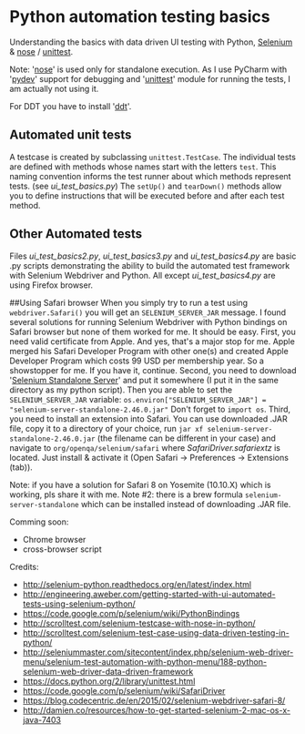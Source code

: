# Python automation testing basics
Understanding the basics with data driven UI testing with Python, [Selenium](https://pypi.python.org/pypi/selenium) &amp; [nose](https://nose.readthedocs.org/en/latest/) / [unittest](https://docs.python.org/2/library/unittest.html).

Note: '[nose](https://nose.readthedocs.org/en/latest/)' is used only for standalone execution. As I use PyCharm with '[pydev](https://www.jetbrains.com/pycharm/help/remote-debugging.html)' support for debugging and '[unittest](https://docs.python.org/2/library/unittest.html)' module for running the tests, I am actually not using it.

For DDT you have to install '[ddt](https://ddt.readthedocs.org/en/latest/index.html)'.

## Automated unit tests
A testcase is created by subclassing `unittest.TestCase`. The individual tests are defined with methods whose names start with the letters `test`. This naming convention informs the test runner about which methods represent tests. (see *ui_test_basics.py*)
The `setUp()` and `tearDown()` methods allow you to define instructions that will be executed before and after each test method.

## Other Automated tests
Files *ui_test_basics2.py*, *ui_test_basics3.py* and *ui_test_basics4.py* are basic .py scripts demonstrating the ability to build the automated test framework with Selenium Webdriver and Python. All except *ui_test_basics4.py* are using Firefox browser.

##Using Safari browser
When you simply try to run a test using `webdriver.Safari()` you will get an `SELENIUM_SERVER_JAR` message.
I found several solutions for running Selenium Webdriver with Python bindings on Safari browser but none of them worked for me.
It should be easy. First, you need valid certificate from Apple. And yes, that's a major stop for me. Apple merged his Safari Developer Program with other one(s) and created Apple Developer Program which costs 99 USD per membership year. So a showstopper for me. If you have it, continue.
Second, you need to download '[Selenium Standalone Server](http://www.seleniumhq.org/download/)' and put it somewhere (I put it in the same directory as my python script). Then you are able to set the `SELENIUM_SERVER_JAR` variable:
`os.environ["SELENIUM_SERVER_JAR"] = "selenium-server-standalone-2.46.0.jar"`
Don't forget to `import os`.
Third, you need to install an extension into Safari. You can use downloaded .JAR file, copy it to a directory of your choice, run `jar xf selenium-server-standalone-2.46.0.jar` (the filename can be different in your case) and navigate to `org/openqa/selenium/safari` where *SafariDriver.safariextz* is located. Just install & activate it (Open Safari -> Preferences -> Extensions (tab)).

Note: if you have a solution for Safari 8 on Yosemite (10.10.X) which is working, pls share it with me.
Note #2: there is a brew formula `selenium-server-standalone` which can be installed instead of downloading .JAR file.

Comming soon:
- Chrome browser
- cross-browser script

Credits:
- http://selenium-python.readthedocs.org/en/latest/index.html
- http://engineering.aweber.com/getting-started-with-ui-automated-tests-using-selenium-python/
- https://code.google.com/p/selenium/wiki/PythonBindings
- http://scrolltest.com/selenium-testcase-with-nose-in-python/
- http://scrolltest.com/selenium-test-case-using-data-driven-testing-in-python/
- http://seleniummaster.com/sitecontent/index.php/selenium-web-driver-menu/selenium-test-automation-with-python-menu/188-python-selenium-web-driver-data-driven-framework
- https://docs.python.org/2/library/unittest.html
- https://code.google.com/p/selenium/wiki/SafariDriver
- https://blog.codecentric.de/en/2015/02/selenium-webdriver-safari-8/
- http://damien.co/resources/how-to-get-started-selenium-2-mac-os-x-java-7403